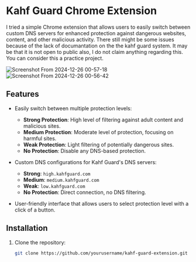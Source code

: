 # Kahf Guard Chrome Extension

I tried a simple Chrome extension that allows users to easily switch between custom DNS servers for enhanced protection against dangerous websites, content, and other malicious activity.
There still might be some issues because of the lack of documantation on the the kahf guard system. It may be that it is not open to public also, I do not claim anything regarding this. You can consider this a practice project.

![Screenshot From 2024-12-26 00-57-18](https://github.com/user-attachments/assets/390a3c6b-23f2-4387-8569-1512cbfbf4a7)
![Screenshot From 2024-12-26 00-56-42](https://github.com/user-attachments/assets/8a58e028-de95-4306-9bfe-a4ed34650400)

## Features

- Easily switch between multiple protection levels:
  - **Strong Protection**: High level of filtering against adult content and malicious sites.
  - **Medium Protection**: Moderate level of protection, focusing on harmful sites.
  - **Weak Protection**: Light filtering of potentially dangerous sites.
  - **No Protection**: Disable any DNS-based protection.
  
- Custom DNS configurations for Kahf Guard's DNS servers:
  - **Strong**: `high.kahfguard.com`
  - **Medium**: `medium.kahfguard.com`
  - **Weak**: `low.kahfguard.com`
  - **No Protection**: Direct connection, no DNS filtering.

- User-friendly interface that allows users to select protection level with a click of a button.

## Installation

1. Clone the repository:
   ```bash
   git clone https://github.com/yourusername/kahf-guard-extension.git

